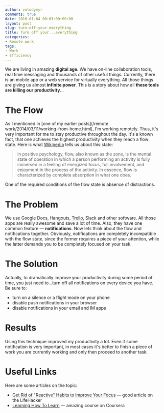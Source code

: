 ```yaml
---
author: volodymyr
comments: true
date: 2016-01-04 00:03:00+00:00
layout: post
slug: turn-off-your-everything
title: Turn off your...everything
categories:
- Remote work
tags:
- Work
- Efficiency
---
```


We are living in amazing **digital age**. We have on-line collaboration tools, real time messaging and thousands of other useful things. Currently, there is an mobile app or a web service for virtually everything. All those things are giving us almost **infinite power**. This is a story about how all **these tools are killing our productivity**...

<!-- more -->

# The Flow
As I mentioned in [one of my  earlier posts](/remote work/2014/03/11/working-from-home.html), I'm working remotely. Thus, it's very important for me to stay productive throughout the day.
It's a known fact, that one achieves the highest productivity when they reach a flow state. Here is what
[Wikipedia](https://en.wikipedia.org/wiki/Flow_%28psychology%29) tells us about this state:

>In positive psychology, flow, also known as the zone, is the mental state of operation in which a person performing an activity is fully immersed in a feeling of energized focus, full involvement, and enjoyment in the process of the activity. In essence, flow is characterized by complete absorption in what one does.

One of the required conditions of the flow state is absence of distractions.

# The Problem
We use Google Docs, Hangouts,  [Trello](https://trello.com/volodymyrrudyi/recommend), Slack and other software. All those apps are really awesome and save a lot of time. Also, they have one common feature &mdash; **notifications**. Now lets think about the flow and notifications together. Obviously, notifications are completely incompatible with the flow state, since the former requires a piece of your attention, while the latter demands you to be completely focused on your task.

# The Solution
Actually, to dramatically improve your productivity during some period of time, you just need to...turn off all notifications on every device you have. Be sure to:

  * turn on a silence or a flight mode on your phone
  * disable push notifications in your browser
  * disable notifications in your email and IM apps

# Results

Using this technique improved my productivity a lot. Even if some notification is very important, in most cases it's better to finish a piece of work you are currently working and only then proceed to another task.

# Useful Links
Here are some articles on the topic:

  * [Get Rid of "Reactive" Habits to Improve Your Focus](http://lifehacker.com/get-rid-of-reactive-habits-to-improve-your-focus-1749914805) &mdash; good article on the LifeHacker
  * [Learning How To Learn](https://www.coursera.org/learn/learning-how-to-learn) &mdash; amazing course on Coursera
